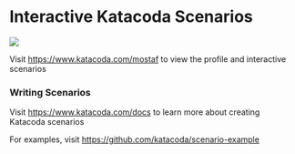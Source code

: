 # Interactive Katacoda Scenarios

[![](http://shields.katacoda.com/katacoda/mostaf/count.svg)](https://www.katacoda.com/mostaf "Get your profile on Katacoda.com")

Visit https://www.katacoda.com/mostaf to view the profile and interactive scenarios

### Writing Scenarios
Visit https://www.katacoda.com/docs to learn more about creating Katacoda scenarios

For examples, visit https://github.com/katacoda/scenario-example
